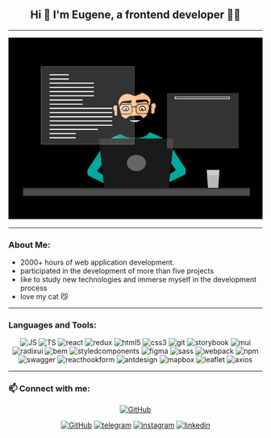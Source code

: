 
<div align="center">

## **Hi 👋 I'm Eugene, a frontend developer 👩‍💻**

</div>


___

<p align="center">
    <img src="assets/writeJSBlack.gif" width="540" height="360" alt="Your GIF">
</p>

___

### **About Me:**

+ 2000+ hours of web application development.
+ participated in the development of more than five projects
+ like to study new technologies and immerse myself in the development process
+ love my cat 😼
___

### **Languages and Tools:**

<div align="center">

![JS](https://img.shields.io/badge/-JavaScript-000?style=for-the-badge&logo=javascript)
![TS](https://img.shields.io/badge/-typescript-000?style=for-the-badge&logo=typescript)
![react](https://img.shields.io/badge/-react-000?style=for-the-badge&logo=react)
![redux](https://img.shields.io/badge/-redux-000?style=for-the-badge&logo=redux)
![html5](https://img.shields.io/badge/-html5-000?style=for-the-badge&logo=html5)
![css3](https://img.shields.io/badge/-css3-000?style=for-the-badge&logo=css3&logoColor=1572B6)
![git](https://img.shields.io/badge/-git-000?style=for-the-badge&logo=git)
![storybook](https://img.shields.io/badge/-storybook-000?style=for-the-badge&logo=storybook)
![mui](https://img.shields.io/badge/-mui-000?style=for-the-badge&logo=mui)
![radixui](https://img.shields.io/badge/-radixui-000?style=for-the-badge&logo=radixui)
![bem](https://img.shields.io/badge/-bem-000?style=for-the-badge&logo=bem)
![styledcomponents](https://img.shields.io/badge/-styledcomponents-000?style=for-the-badge&logo=styledcomponents)
![figma](https://img.shields.io/badge/-figma-000?style=for-the-badge&logo=figma)
![sass](https://img.shields.io/badge/-sass-000?style=for-the-badge&logo=sass)
![webpack](https://img.shields.io/badge/-webpack-000?style=for-the-badge&logo=webpack)
![npm](https://img.shields.io/badge/-npm-000?style=for-the-badge&logo=npm)
![swagger](https://img.shields.io/badge/-swagger-000?style=for-the-badge&logo=swagger)
![reacthookform](https://img.shields.io/badge/-reacthookform-000?style=for-the-badge&logo=reacthookform)
![antdesign](https://img.shields.io/badge/-antdesign-000?style=for-the-badge&logo=antdesign)
![mapbox](https://img.shields.io/badge/-mapbox-000?style=for-the-badge&logo=mapbox)
![leaflet](https://img.shields.io/badge/-leaflet-000?style=for-the-badge&logo=leaflet)
![axios](https://img.shields.io/badge/-axios-000?style=for-the-badge&logo=axios)

</div>

___

### **📫 Connect with me:**

<div align="center">

<a href="https://github.com/talismanchik" target="_blank">
<img alt="GitHub" src="https://img.shields.io/badge/-GitHub-000?style=for-the-badge&logo=GitHub"/>
</a>

[![GitHub](https://img.shields.io/badge/-GitHub-000?style=for-the-badge&logo=GitHub)](https://github.com/talismanchik)
[![telegram](https://img.shields.io/badge/-telegram-000?style=for-the-badge&logo=telegram)](https://t.me/EugeneNest)
[![instagram](https://img.shields.io/badge/-instagram-000?style=for-the-badge&logo=instagram)](https://www.instagram.com/eugene_nest/)
[![linkedin](https://img.shields.io/badge/-linkedin-000?style=for-the-badge&logo=linkedin)](https://www.linkedin.com/in/eugene-nesterenko-2a25b2265/)


</div>


